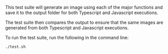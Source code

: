 This test suite will generate an image using each of the major functions and save it to the output folder for both Typescript and Javascript executions.  

The test suite then compares the output to ensure that the same images are generated from both Typescript and Javascript executions.

To run the test suite, run the following in the command line:

```bash
./test.sh
```
